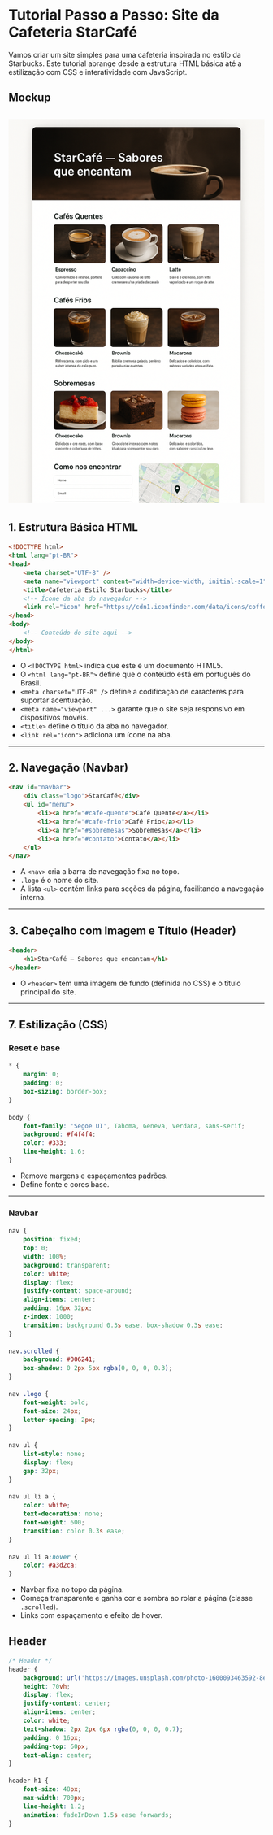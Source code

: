 # Tutorial Passo a Passo: Site da Cafeteria StarCafé

Vamos criar um site simples para uma cafeteria inspirada no estilo da Starbucks. Este tutorial abrange desde a estrutura HTML básica até a estilização com CSS e interatividade com JavaScript.

## Mockup

![Mockup do site da Cafeteria StarCafé](img/mockup.png)
---

## 1. Estrutura Básica HTML

```html
<!DOCTYPE html>
<html lang="pt-BR">
<head>
    <meta charset="UTF-8" />
    <meta name="viewport" content="width=device-width, initial-scale=1" />
    <title>Cafeteria Estilo Starbucks</title>
    <!-- Ícone da aba do navegador -->
    <link rel="icon" href="https://cdn1.iconfinder.com/data/icons/coffee-163/128/Hot_green_Coffee-512.png" type="image/png" />
</head>
<body>
    <!-- Conteúdo do site aqui -->
</body>
</html>
```

* O `<!DOCTYPE html>` indica que este é um documento HTML5.
* O `<html lang="pt-BR">` define que o conteúdo está em português do Brasil.
* `<meta charset="UTF-8" />` define a codificação de caracteres para suportar acentuação.
* `<meta name="viewport" ...>` garante que o site seja responsivo em dispositivos móveis.
* `<title>` define o título da aba no navegador.
* `<link rel="icon">` adiciona um ícone na aba.

---

## 2. Navegação (Navbar)

```html
<nav id="navbar">
    <div class="logo">StarCafé</div>
    <ul id="menu">
        <li><a href="#cafe-quente">Café Quente</a></li>
        <li><a href="#cafe-frio">Café Frio</a></li>
        <li><a href="#sobremesas">Sobremesas</a></li>
        <li><a href="#contato">Contato</a></li>
    </ul>
</nav>
```

* A `<nav>` cria a barra de navegação fixa no topo.
* `.logo` é o nome do site.
* A lista `<ul>` contém links para seções da página, facilitando a navegação interna.

---

## 3. Cabeçalho com Imagem e Título (Header)

```html
<header>
    <h1>StarCafé — Sabores que encantam</h1>
</header>
```

* O `<header>` tem uma imagem de fundo (definida no CSS) e o título principal do site.

---

## 7. Estilização (CSS)

### Reset e base

```css
* {
    margin: 0;
    padding: 0;
    box-sizing: border-box;
}

body {
    font-family: 'Segoe UI', Tahoma, Geneva, Verdana, sans-serif;
    background: #f4f4f4;
    color: #333;
    line-height: 1.6;
}
```

* Remove margens e espaçamentos padrões.
* Define fonte e cores base.

---

### Navbar

```css
nav {
    position: fixed;
    top: 0;
    width: 100%;
    background: transparent;
    color: white;
    display: flex;
    justify-content: space-around;
    align-items: center;
    padding: 16px 32px;
    z-index: 1000;
    transition: background 0.3s ease, box-shadow 0.3s ease;
}

nav.scrolled {
    background: #006241;
    box-shadow: 0 2px 5px rgba(0, 0, 0, 0.3);
}

nav .logo {
    font-weight: bold;
    font-size: 24px;
    letter-spacing: 2px;
}

nav ul {
    list-style: none;
    display: flex;
    gap: 32px;
}

nav ul li a {
    color: white;
    text-decoration: none;
    font-weight: 600;
    transition: color 0.3s ease;
}

nav ul li a:hover {
    color: #a3d2ca;
}
```

* Navbar fixa no topo da página.
* Começa transparente e ganha cor e sombra ao rolar a página (classe `.scrolled`).
* Links com espaçamento e efeito de hover.

## Header

```css
/* Header */
header {
    background: url('https://images.unsplash.com/photo-1600093463592-8e36ae95ef56?q=80&w=1170&auto=format&fit=crop&ixlib=rb-4.1.0') no-repeat center center/cover;
    height: 70vh;
    display: flex;
    justify-content: center;
    align-items: center;
    color: white;
    text-shadow: 2px 2px 6px rgba(0, 0, 0, 0.7);
    padding: 0 16px;
    padding-top: 60px;
    text-align: center;
}

header h1 {
    font-size: 48px;
    max-width: 700px;
    line-height: 1.2;
    animation: fadeInDown 1.5s ease forwards;
}
```